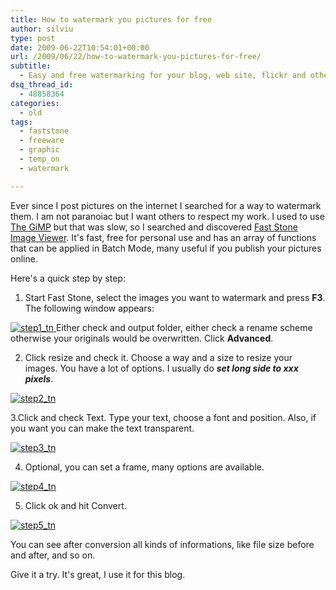```yaml
---
title: How to watermark you pictures for free
author: silviu
type: post
date: 2009-06-22T10:54:01+00:00
url: /2009/06/22/how-to-watermark-you-pictures-for-free/
subtitle:
  - Easy and free watermarking for your blog, web site, flickr and others.
dsq_thread_id:
  - 48858364
categories:
  - old
tags:
  - faststone
  - freeware
  - graphic
  - temp_on
  - watermark

---
```

Ever since I post pictures on the internet I searched for a way to watermark them. I am not paranoiac but I want others to respect my work. I used to use <a href="http://www.gimp.org/" target="_blank" rel="noopener">The GiMP</a> but that was slow, so I searched and discovered <a href="http://www.faststone.org/" target="_blank" rel="noopener">Fast Stone Image Viewer</a>. It's fast, free for personal use and has an array of functions that can be applied in Batch Mode, many useful if you publish your pictures online.

Here's a quick step by step:

1. Start Fast Stone, select the images you want to watermark and press **F3**. The following window appears:

[![step1_tn](/blog/images/2009/step1_tn-300x156.jpg) ][1]Either check and output folder, either check a rename scheme otherwise your originals would be overwritten. Click **Advanced**.

2. Click resize and check it. Choose a way and a size to resize your images. You have a lot of options. I usually do _**set long side to xxx pixels**_.

[![step2_tn](/blog/images/2009/step2_tn-300x203.jpg) ][2]

3.Click and check Text. Type your text, choose a font and position. Also, if you want you can make the text transparent.

[![step3_tn](/blog/images/2009/step3_tn-300x203.jpg) ][3]

4. Optional, you can set a frame, many options are available.

[![step4_tn](/blog/images/2009/step4_tn-300x203.jpg) ][4]

5. Click ok and hit Convert.

[![step5_tn](/blog/images/2009/step5_tn-300x188.jpg) ][5]

You can see after conversion all kinds of informations, like file size before and after, and so on.

Give it a try. It's great, I use it for this blog.

 [1]: http://blog.silviuvulcan.ro/wp-content/uploads/sites/2/2009/06/step1_tn.jpg
 [2]: http://blog.silviuvulcan.ro/wp-content/uploads/sites/2/2009/06/step2_tn.jpg
 [3]: http://blog.silviuvulcan.ro/wp-content/uploads/sites/2/2009/06/step3_tn.jpg
 [4]: http://blog.silviuvulcan.ro/wp-content/uploads/sites/2/2009/06/step4_tn.jpg
 [5]: http://blog.silviuvulcan.ro/wp-content/uploads/sites/2/2009/06/step5_tn.jpg